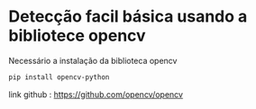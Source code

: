 # Detecção facil básica usando a bibliotece opencv


Necessário a instalação da biblioteca opencv 
```sh
pip install opencv-python
```

link github : https://github.com/opencv/opencv
